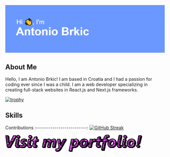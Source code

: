 [![MasterHead](/header.png)](https://github.com/Brkic365)


## About Me

Hello, I am Antonio Brkic! I am based in Croatia and I had a passion for coding ever since I was a child. I am a web developer specializing in creating full-stack websites in React.js and Next.js frameworks.

[![trophy](https://github-profile-trophy.vercel.app/?username=Brkic365&theme=onedark)](https://github.com/ryo-ma/github-profile-trophy)
## Skills

Contributions
:-------------------------:
[![GitHub Streak](https://github-readme-streak-stats.herokuapp.com/?user=Brkic365)](https://git.io/streak-stats)


[![Portfolio](/text.gif)](https://www.polymindsweb.com/)
